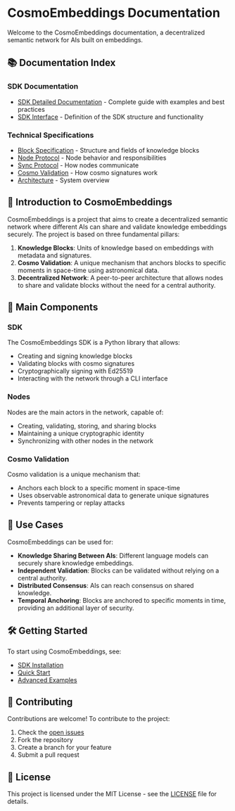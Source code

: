 # CosmoEmbeddings Documentation

Welcome to the CosmoEmbeddings documentation, a decentralized semantic network for AIs built on embeddings.

## 📚 Documentation Index

### SDK Documentation

- [SDK Detailed Documentation](sdk_detailed.md) - Complete guide with examples and best practices
- [SDK Interface](sdk_interface.md) - Definition of the SDK structure and functionality

### Technical Specifications

- [Block Specification](block_spec.md) - Structure and fields of knowledge blocks
- [Node Protocol](node_protocol.md) - Node behavior and responsibilities
- [Sync Protocol](sync_protocol.md) - How nodes communicate
- [Cosmo Validation](cosmo_validation.md) - How cosmo signatures work
- [Architecture](architecture.md) - System overview

## 🚀 Introduction to CosmoEmbeddings

CosmoEmbeddings is a project that aims to create a decentralized semantic network where different AIs can share and validate knowledge embeddings securely. The project is based on three fundamental pillars:

1. **Knowledge Blocks**: Units of knowledge based on embeddings with metadata and signatures.
2. **Cosmo Validation**: A unique mechanism that anchors blocks to specific moments in space-time using astronomical data.
3. **Decentralized Network**: A peer-to-peer architecture that allows nodes to share and validate blocks without the need for a central authority.

## 🔧 Main Components

### SDK

The CosmoEmbeddings SDK is a Python library that allows:

- Creating and signing knowledge blocks
- Validating blocks with cosmo signatures
- Cryptographically signing with Ed25519
- Interacting with the network through a CLI interface

### Nodes

Nodes are the main actors in the network, capable of:

- Creating, validating, storing, and sharing blocks
- Maintaining a unique cryptographic identity
- Synchronizing with other nodes in the network

### Cosmo Validation

Cosmo validation is a unique mechanism that:

- Anchors each block to a specific moment in space-time
- Uses observable astronomical data to generate unique signatures
- Prevents tampering or replay attacks

## 🌟 Use Cases

CosmoEmbeddings can be used for:

- **Knowledge Sharing Between AIs**: Different language models can securely share knowledge embeddings.
- **Independent Validation**: Blocks can be validated without relying on a central authority.
- **Distributed Consensus**: AIs can reach consensus on shared knowledge.
- **Temporal Anchoring**: Blocks are anchored to specific moments in time, providing an additional layer of security.

## 🛠️ Getting Started

To start using CosmoEmbeddings, see:

- [SDK Installation](../sdk/README.md#installation)
- [Quick Start](../sdk/README.md#quick-start)
- [Advanced Examples](../sdk/README.md#advanced-examples)

## 🤝 Contributing

Contributions are welcome! To contribute to the project:

1. Check the [open issues](https://github.com/CosmoEmbeddings/sdk/issues)
2. Fork the repository
3. Create a branch for your feature
4. Submit a pull request

## 📄 License

This project is licensed under the MIT License - see the [LICENSE](../LICENSE) file for details. 